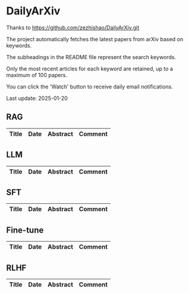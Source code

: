 # DailyArXiv
Thanks to https://github.com/zezhishao/DailyArXiv.git

The project automatically fetches the latest papers from arXiv based on keywords.

The subheadings in the README file represent the search keywords.

Only the most recent articles for each keyword are retained, up to a maximum of 100 papers.

You can click the 'Watch' button to receive daily email notifications.

Last update: 2025-01-20

## RAG
| **Title** | **Date** | **Abstract** | **Comment** |
| --- | --- | --- | --- |
## LLM
| **Title** | **Date** | **Abstract** | **Comment** |
| --- | --- | --- | --- |
## SFT
| **Title** | **Date** | **Abstract** | **Comment** |
| --- | --- | --- | --- |
## Fine-tune
| **Title** | **Date** | **Abstract** | **Comment** |
| --- | --- | --- | --- |
## RLHF
| **Title** | **Date** | **Abstract** | **Comment** |
| --- | --- | --- | --- |
